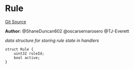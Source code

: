 # Rule
[Git Source](https://github.com/thrackle-io/rules-engine/blob/15c1cde2fd5aa8a9b7955757546796aaaf1249b9/src/client/token/handler/common/DataStructures.sol)

**Author:**
@ShaneDuncan602 @oscarsernarosero @TJ-Everett

*data structure for storing rule state in handlers*


```solidity
struct Rule {
    uint32 ruleId;
    bool active;
}
```

